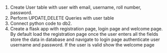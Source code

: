 1. Create User table with user with email, username, roll number, password.
2. Perform UPDATE,DELETE Queries with user table
3. Connect python code to db2.
4. Create a flask app with registration page, login page and welcome page. By default load the registration page once the user enters all the fields store the data in database and navigate to login page authenticate user username and password. If the user is valid show the welcome page
